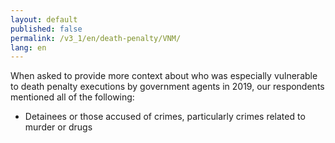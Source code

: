 ```yaml
---
layout: default
published: false
permalink: /v3_1/en/death-penalty/VNM/
lang: en
---
```


When asked to provide more context about who was especially vulnerable to death penalty executions by government agents in 2019, our respondents mentioned all of the following:
-	Detainees or those accused of crimes, particularly crimes related to murder or drugs